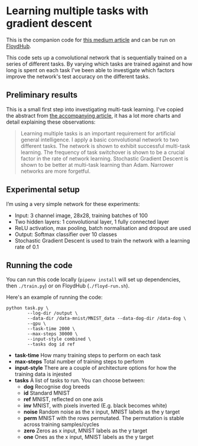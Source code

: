 
# Learning multiple tasks with gradient descent

This is the companion code for [this medium article](https://medium.com/p/23447735519b/edit) and
can be run on [FloydHub](https://www.floydhub.com/davidmack/projects/mnist-forget).

This code sets up a convolutional network that is sequentially trained on a series of different tasks. By varying which tasks are trained against and how long is spent on each task I've been able to investigate which factors improve the network's test accuracy on the different tasks.

## Preliminary results

This is a small first step into investigating multi-task learning. I've copied the abstract from [the accompanying article](https://medium.com/p/23447735519b/edit), it has a lot more charts and detail explaining these observations:

> Learning multiple tasks is an important requirement for artificial general intelligence. I apply a basic convolutional network to two different tasks. The network is shown to exhibit successful multi-task learning. The frequency of task switchover is shown to be a crucial factor in the rate of network learning. Stochastic Gradient Descent is shown to be better at multi-task learning than Adam. Narrower networks are more forgetful.

## Experimental setup

I’m using a very simple network for these experiments:
- Input: 3 channel image, 28x28, training batches of 100
- Two hidden layers: 1 convolutional layer, 1 fully connected layer
- ReLU activation, max pooling, batch normalisation and dropout are used
- Output: Softmax classifier over 10 classes
- Stochastic Gradient Descent is used to train the network with a learning rate of 0.1


## Running the code

You can run this code locally (`pipenv install` will set up dependencies, then `./train.py`) or on FloydHub (`./floyd-run.sh`).

Here's an example of running the code:
```
python task.py \
		--log-dir /output \
		--data-dir /data-mnist/MNIST_data --data-dog-dir /data-dog \
		--gpu \
		--task-time 2000 \
		--max-steps 30000 \
		--input-style combined \
	 	--tasks dog id ref
```

- **task-time** How many training steps to perform on each task
- **max-steps** Total number of training steps to perform
- **input-style** There are a couple of architecture options for how the training data is injested
- **tasks** A list of tasks to run. You can choose between:
  - **dog** Recognise dog breeds
  - **id** Standard MNIST
  - **ref** MNIST, reflected on one axis
  - **inv** MNIST, with pixels inverted (E.g. black becomes white)
  - **noise** Random noise as the x input, MNIST labels as the y target
  - **perm** MNIST with the rows permutated. The permutation is stable across training samples/cycles
  - **zero** Zeros as x input, MNIST labels as the y target
  - **one** Ones as the x input, MNIST labels as the y target




